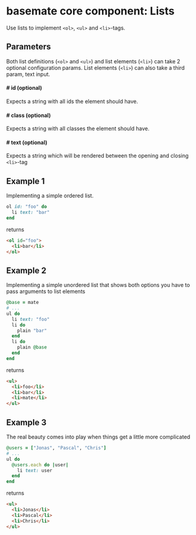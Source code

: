 # basemate core component: Lists

Use lists to implement `<ol>`, `<ul>` and `<li>`-tags.

## Parameters

Both list definitions (`<ol>` and `<ul>`) and list elements (`<li>`) can take 2 optional configuration params. List elements (`<li>`) can also take a third param, text input.

#### # id (optional)
Expects a string with all ids the element should have.

#### # class (optional)
Expects a string with all classes the element should have.

#### # text (optional)
Expects a string which will be rendered between the opening and closing `<li>`-tag

## Example 1
Implementing a simple ordered list.

```ruby
ol id: "foo" do
  li text: "bar"
end
```

returns

```html
<ol id="foo">
  <li>bar</li>
</ol>
```

## Example 2
Implementing a simple unordered list that shows both options you have to pass arguments to list elements

```ruby
@base = mate
# ...
ul do
  li text: "foo"
  li do
    plain "bar"
  end
  li do
    plain @base
  end
end
```

returns

```html
<ul>
  <li>foo</li>
  <li>bar</li>
  <li>mate</li>
</ul>
```

## Example 3
The real beauty comes into play when things get a little more complicated

```ruby
@users = ["Jonas", "Pascal", "Chris"]
# ...
ul do
  @users.each do |user|
    li text: user
  end
end
```

returns

```html
<ul>
  <li>Jonas</li>
  <li>Pascal</li>
  <li>Chris</li>
</ul>
```
